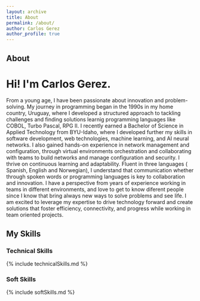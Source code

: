 ```yaml
---
layout: archive
title: About
permalink: /about/
author: Carlos Gerez
author_profile: true
---
```


## About
# Hi! I'm Carlos Gerez. 
From a young age, I have been passionate about innovation and problem-solving. My journey in programming began in the 1990s in my home country, Uruguay, where I developed a structured approach to tackling challenges and finding solutions learnig programming languages like COBOL, Turbo Pascal, RPG II.
I recently earned a Bachelor of Science in Applied Technology from BYU-Idaho, where I developed further my skills in software development, web technologies, machine learning, and AI neural networks. I also gained hands-on experience in network management and configuration, through virtual environments orchestration and collaborating with teams to build networks and manage configuration and security.
I thrive on continuous learning and adaptability. Fluent in three languages ( Spanish, English and Norwegian), I understand that communication whether through spoken words or programming languages is key to collaboration and innovation. I have a perspective from years of experience working in teams in different environments, and love to get to know diferent people since I know that bring always new ways to solve problems and see life. 
I am excited to leverage my expertise to drive technology forward and create solutions that foster efficiency, connectivity, and progress while working in team oriented projects.

## My Skills
### Technical Skills

{% include technicalSkills.md %}


### Soft Skills

{% include softSkills.md %}